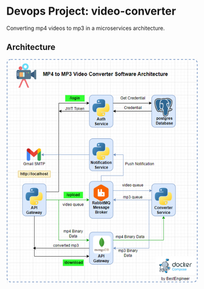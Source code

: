 # Devops Project: video-converter
Converting mp4 videos to mp3 in a microservices architecture.

## Architecture

<p align="center">
  <img src="./SoftwareArchitecture.png" width="600" title="Architecture" alt="Architecture">
  </p>
